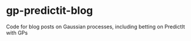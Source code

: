 # gp-predictit-blog
Code for blog posts on Gaussian processes, including betting on PredictIt with GPs

